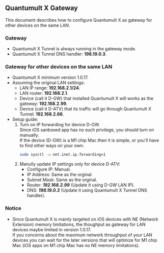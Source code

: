 ## Quantumult X Gateway
This document describes how to configure Quantumult X as gateway for other devices on the same LAN.

### Gateway
* Quantumult X Tunnel is always running in the gateway mode.
* Quantumult X Tunnel DNS handler: **198.19.0.3**.

### Gateway for other devices on the same LAN
* Quantumult X minimum version 1.0.17.
* Assuming the original LAN settings:
  * LAN IP range: **192.168.2.1/24**.
  * LAN router: **192.168.2.1**.
  * Device (call it D-GW) that installed Quantumult X will works as the gateway: **192.168.2.99**.
  * Device (call it D-ATV) that its traffic will go through Quantumult X Tunnel: **192.168.2.66**.
* Setup guide:
  1. Turn on IP forwarding for device D-GW.  
Since iOS sanboxed app has no such privilege, you should turn on manually.  
If the device (D-GW) is a M1 chip Mac then it is simple, or you'll have to find other ways on your own:
     ```bash
     sudo sysctl -w net.inet.ip.forwarding=1
     ```
  2. Manully update IP settings only for device D-ATV:
     * Configure IP: Manual.
     * IP Address: Same as the orginal.
     * Subnet Mask: Same as the orginal.
     * Router: ***192.168.2.99*** (Update it using D-GW LAN IP).
     * DNS: ***198.19.0.3*** (Update it using Quantumult X Tunnel DNS handler).

### Notice
* Since Quantumult X is mainly targeted on iOS devices with NE (Network Extension) memory limitations, the thoughput as gateway for LAN devices maybe limited in version 1.0.17.  
If you concerns about the maximum network throughput of your LAN devices you can wait for the later versions that will optimize for M1 chip Mac (iOS apps on M1 chip Mac has no NE memory limitations).
